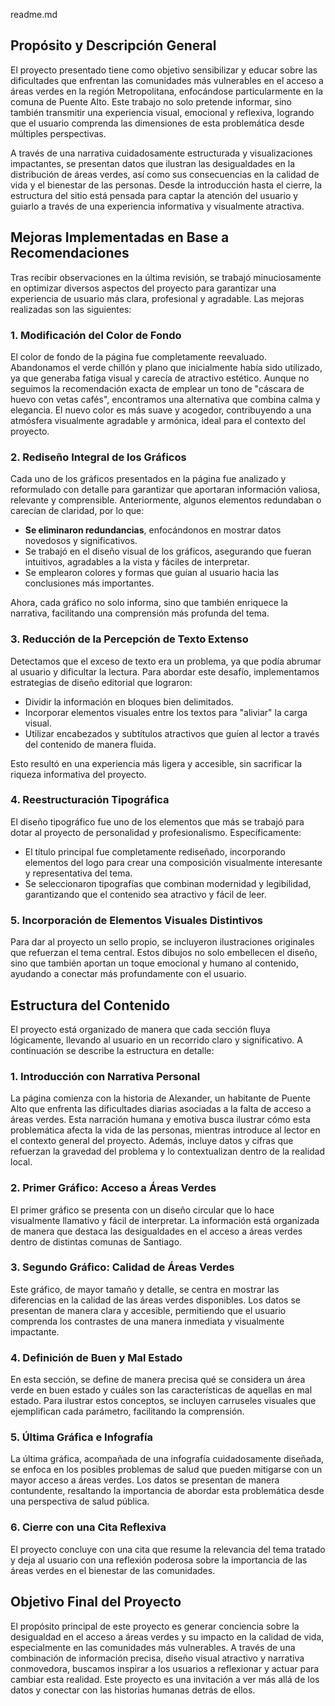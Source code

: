 readme.md

## Propósito y Descripción General

El proyecto presentado tiene como objetivo sensibilizar y educar sobre las dificultades que enfrentan las comunidades más vulnerables en el acceso a áreas verdes en la región Metropolitana, enfocándose particularmente en la comuna de Puente Alto. Este trabajo no solo pretende informar, sino también transmitir una experiencia visual, emocional y reflexiva, logrando que el usuario comprenda las dimensiones de esta problemática desde múltiples perspectivas.

A través de una narrativa cuidadosamente estructurada y visualizaciones impactantes, se presentan datos que ilustran las desigualdades en la distribución de áreas verdes, así como sus consecuencias en la calidad de vida y el bienestar de las personas. Desde la introducción hasta el cierre, la estructura del sitio está pensada para captar la atención del usuario y guiarlo a través de una experiencia informativa y visualmente atractiva.

## Mejoras Implementadas en Base a Recomendaciones

Tras recibir observaciones en la última revisión, se trabajó minuciosamente en optimizar diversos aspectos del proyecto para garantizar una experiencia de usuario más clara, profesional y agradable. Las mejoras realizadas son las siguientes:

### 1. **Modificación del Color de Fondo**

El color de fondo de la página fue completamente reevaluado. Abandonamos el verde chillón y plano que inicialmente había sido utilizado, ya que generaba fatiga visual y carecía de atractivo estético. Aunque no seguimos la recomendación exacta de emplear un tono de "cáscara de huevo con vetas cafés", encontramos una alternativa que combina calma y elegancia. El nuevo color es más suave y acogedor, contribuyendo a una atmósfera visualmente agradable y armónica, ideal para el contexto del proyecto.

### 2. **Rediseño Integral de los Gráficos**

Cada uno de los gráficos presentados en la página fue analizado y reformulado con detalle para garantizar que aportaran información valiosa, relevante y comprensible. Anteriormente, algunos elementos redundaban o carecían de claridad, por lo que:

- **Se eliminaron redundancias**, enfocándonos en mostrar datos novedosos y significativos.
- Se trabajó en el diseño visual de los gráficos, asegurando que fueran intuitivos, agradables a la vista y fáciles de interpretar.
- Se emplearon colores y formas que guían al usuario hacia las conclusiones más importantes.

Ahora, cada gráfico no solo informa, sino que también enriquece la narrativa, facilitando una comprensión más profunda del tema.

### 3. **Reducción de la Percepción de Texto Extenso**

Detectamos que el exceso de texto era un problema, ya que podía abrumar al usuario y dificultar la lectura. Para abordar este desafío, implementamos estrategias de diseño editorial que lograron:

- Dividir la información en bloques bien delimitados.
- Incorporar elementos visuales entre los textos para "aliviar" la carga visual.
- Utilizar encabezados y subtítulos atractivos que guíen al lector a través del contenido de manera fluida.

Esto resultó en una experiencia más ligera y accesible, sin sacrificar la riqueza informativa del proyecto.

### 4. **Reestructuración Tipográfica**

El diseño tipográfico fue uno de los elementos que más se trabajó para dotar al proyecto de personalidad y profesionalismo. Específicamente:

- El título principal fue completamente rediseñado, incorporando elementos del logo para crear una composición visualmente interesante y representativa del tema.
- Se seleccionaron tipografías que combinan modernidad y legibilidad, garantizando que el contenido sea atractivo y fácil de leer.

### 5. **Incorporación de Elementos Visuales Distintivos**

Para dar al proyecto un sello propio, se incluyeron ilustraciones originales que refuerzan el tema central. Estos dibujos no solo embellecen el diseño, sino que también aportan un toque emocional y humano al contenido, ayudando a conectar más profundamente con el usuario.

## Estructura del Contenido

El proyecto está organizado de manera que cada sección fluya lógicamente, llevando al usuario en un recorrido claro y significativo. A continuación se describe la estructura en detalle:

### 1. **Introducción con Narrativa Personal**

La página comienza con la historia de Alexander, un habitante de Puente Alto que enfrenta las dificultades diarias asociadas a la falta de acceso a áreas verdes. Esta narración humana y emotiva busca ilustrar cómo esta problemática afecta la vida de las personas, mientras introduce al lector en el contexto general del proyecto. Además, incluye datos y cifras que refuerzan la gravedad del problema y lo contextualizan dentro de la realidad local.

### 2. **Primer Gráfico: Acceso a Áreas Verdes**

El primer gráfico se presenta con un diseño circular que lo hace visualmente llamativo y fácil de interpretar. La información está organizada de manera que destaca las desigualdades en el acceso a áreas verdes dentro de distintas comunas de Santiago.

### 3. **Segundo Gráfico: Calidad de Áreas Verdes**

Este gráfico, de mayor tamaño y detalle, se centra en mostrar las diferencias en la calidad de las áreas verdes disponibles. Los datos se presentan de manera clara y accesible, permitiendo que el usuario comprenda los contrastes de una manera inmediata y visualmente impactante.

### 4. **Definición de Buen y Mal Estado**

En esta sección, se define de manera precisa qué se considera un área verde en buen estado y cuáles son las características de aquellas en mal estado. Para ilustrar estos conceptos, se incluyen carruseles visuales que ejemplifican cada parámetro, facilitando la comprensión.

### 5. **Última Gráfica e Infografía**

La última gráfica, acompañada de una infografía cuidadosamente diseñada, se enfoca en los posibles problemas de salud que pueden mitigarse con un mayor acceso a áreas verdes. Los datos se presentan de manera contundente, resaltando la importancia de abordar esta problemática desde una perspectiva de salud pública.

### 6. **Cierre con una Cita Reflexiva**

El proyecto concluye con una cita que resume la relevancia del tema tratado y deja al usuario con una reflexión poderosa sobre la importancia de las áreas verdes en el bienestar de las comunidades.

## Objetivo Final del Proyecto

El propósito principal de este proyecto es generar conciencia sobre la desigualdad en el acceso a áreas verdes y su impacto en la calidad de vida, especialmente en las comunidades más vulnerables. A través de una combinación de información precisa, diseño visual atractivo y narrativa conmovedora, buscamos inspirar a los usuarios a reflexionar y actuar para cambiar esta realidad. Este proyecto es una invitación a ver más allá de los datos y conectar con las historias humanas detrás de ellos.



